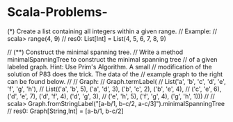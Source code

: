 # Scala-Problems-

 (*) Create a list containing all integers within a given range.
//     Example:
//     scala> range(4, 9)
//     res0: List[Int] = List(4, 5, 6, 7, 8, 9)


//  (**) Construct the minimal spanning tree.
//     Write a method minimalSpanningTree to construct the minimal spanning tree
//     of a given labeled graph.  Hint: Use Prim's Algorithm.  A small
//     modification of the solution of P83 does the trick.  The data of the
//     example graph to the right can be found below.
//
//     Graph:
//     Graph.termLabel(
//       List('a', 'b', 'c', 'd', 'e', 'f', 'g', 'h'),
//            List(('a', 'b', 5), ('a', 'd', 3), ('b', 'c', 2), ('b', 'e', 4),
//                 ('c', 'e', 6), ('d', 'e', 7), ('d', 'f', 4), ('d', 'g', 3),
//                 ('e', 'h', 5), ('f', 'g', 4), ('g', 'h', 1)))
//
//     scala> Graph.fromStringLabel("[a-b/1, b-c/2, a-c/3]").minimalSpanningTree
//     res0: Graph[String,Int] = [a-b/1, b-c/2]
